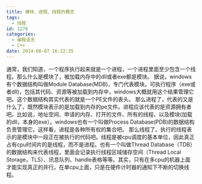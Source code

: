 ```yaml
---
title: 模块、进程、线程的概念
tags:
  - 线程
id: 1278
categories:
  - 编程语言 
  - C++
date: 2014-08-07 16:22:35
---
```


通常，我们知道，一个程序执行起来就是一个进程，一个进程里面至少包含一个线程。那么什么是模块了，被加载内存中的dll或者exe都是模块。
据说，windows有个数据结构叫做Module Database(MDB)，专门代表模块。可执行程序（exe或者dll)，包括其代码、资源等被加载到内存中，windows大概就用这个结果管理它吧。这个数据结构其实代表的就是一个PE文件的表头。
那么进程了，代表的又是什么了，既然模块表示的是加载到内存的pe文件。进程应该代表的是资源拥有者吧。比如说，地址空间、申请的内存、打开的文件、所有的线程、以及模块(加载的dll，本身的exe）。windows也有一个叫做Process Database(PDB)的数据结构负责管理它。这样看，进程是各种所有权的集合吧。
那么线程了。执行的线程表示的是模块中一段正在被执行的代码吧。线程是被cpu调度的基本单位，因此真正占有cpu时间片的是线程，而不是进程。也有一个叫做Thread Database（TDB）的数据结构来代表线程，里面会记录执行线程区域储存空间（Thread Local Storage，TLS）、讯息队列、handle表格等等。其实，只有在多cpu的机器上面才能实现真正的并行。在单cpu上面，只是在硬件计时器的通知下不断的切换线程。